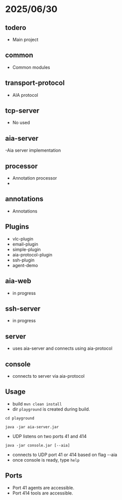 # 2025/06/30
## todero
- Main project

## common
- Common modules

## transport-protocol
- AIA protocol

## tcp-server 
- No used

## aia-server 
-Aia server implementation

## processor 
- Annotation processor
- 
## annotations
- Annotations

## Plugins
- vlc-plugin
- email-plugin 
- simple-plugin 
- aia-protocol-plugin 
- ssh-plugin 
- agent-demo

## aia-web 
- in progress
## ssh-server
- in progress
## server 
- uses aia-server and connects using aia-protocol
## console
- connects to server via aia-protocol

## Usage
- build ```mvn clean install``` 
- dir ```playground``` is created during build.

```cd playground```

```java -jar aia-server.jar``` 
- UDP listens on two ports 41 and 414

```java -jar console.jar [--aia]```
- connects to UDP port 41 or 414 based on flag --aia
- once console is ready, type ```help```

## Ports
- Port 41 agents are accessible.
- Port 414 tools are accessible.